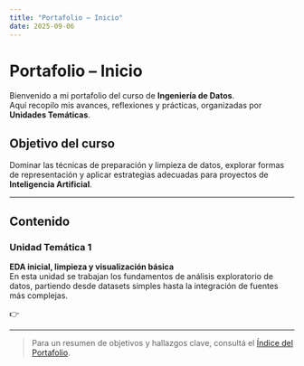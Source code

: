 ```yaml
---
title: "Portafolio – Inicio"
date: 2025-09-06
---
```


# Portafolio – Inicio

Bienvenido a mi portafolio del curso de **Ingeniería de Datos**.  
Aquí recopilo mis avances, reflexiones y prácticas, organizadas por **Unidades Temáticas**.

## Objetivo del curso
Dominar las técnicas de preparación y limpieza de datos, explorar formas de representación y aplicar estrategias adecuadas para proyectos de **Inteligencia Artificial**.

---

## Contenido

### Unidad Temática 1

**EDA inicial, limpieza y visualización básica**  
En esta unidad se trabajan los fundamentos de análisis exploratorio de datos, partiendo desde datasets simples hasta la integración de fuentes más complejas.  

👉 

---

> Para un resumen de objetivos y hallazgos clave, consultá el [Índice del Portafolio](portfolio/index.md).
